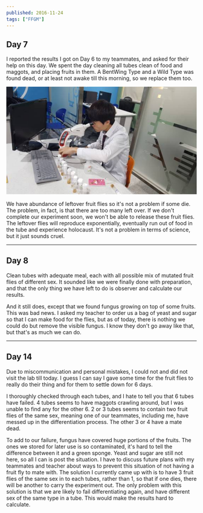 ```yaml
---
published: 2016-11-24
tags: ["FFGM"]
---
```


## Day 7

I reported the results I got on Day 6 to my teammates, and asked for their help on this day. We spent the day cleaning all tubes clean of food and maggots, and placing fruits in them. A BentWing Type and a Wild Type was found dead, or at least not awake till this morning, so we replace them too.

![image](../../../public/blogs/bio-research.jpg)

We have abundance of leftover fruit flies so it's not a problem if some die. The problem, in fact, is that there are too many left over. If we don't complete our experiment soon, we won't be able to release these fruit flies. The leftover flies will reproduce exponentially, eventually run out of food in the tube and experience holocaust. It's not a problem in terms of science, but it just sounds cruel.

---

## Day 8

Clean tubes with adequate meal, each with all possible mix of mutated fruit flies of different sex. It sounded like we were finally done with preparation, and that the only thing we have left to do is observer and calculate our results.

And it still does, except that we found fungus growing on top of some fruits. This was bad news. I asked my teacher to order us a bag of yeast and sugar so that I can make food for the flies, but as of today, there is nothing we could do but remove the visible fungus. I know they don't go away like that, but that's as much we can do.

---

## Day 14

Due to miscommunication and personal mistakes, I could not and did not visit the lab till today. I guess I can say I gave some time for the fruit flies to really do their thing and for them to settle down for 6 days.

I thoroughly checked through each tubes, and I hate to tell you that 6 tubes have failed. 4 tubes seems to have maggots crawling around, but I was unable to find any for the other 6. 2 or 3 tubes seems to contain two fruit flies of the same sex, meaning one of our teammates, including me, have messed up in the differentiation process. The other 3 or 4 have a mate dead.

To add to our failure, fungus have covered huge portions of the fruits. The ones we stored for later use is so contaminated, it's hard to tell the difference between it and a green sponge. Yeast and sugar are still not here, so all I can is post the situation. I have to discuss future plans with my teammates and teacher about ways to prevent this situation of not having a fruit fly to mate with. The solution I currently came up with is to have 3 fruit flies of the same sex in to each tubes, rather than 1, so that if one dies, there will be another to carry the experiment out. The only problem with this solution is that we are likely to fail differentiating again, and have different sex of the same type in a tube. This would make the results hard to calculate.
